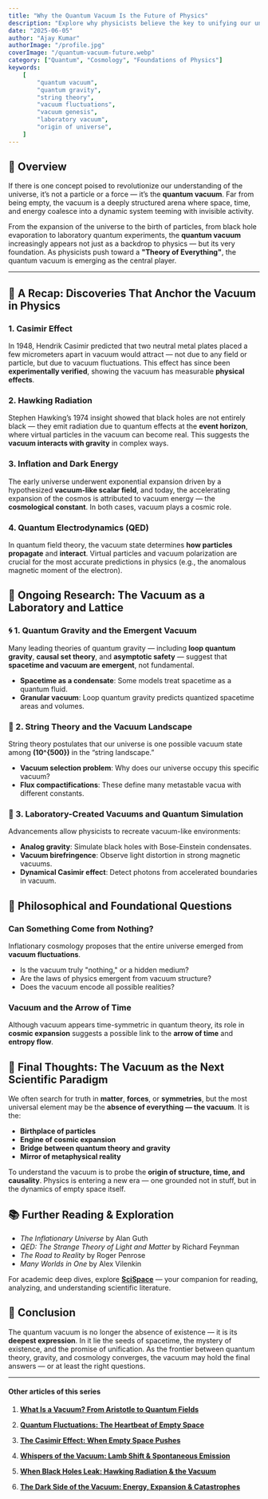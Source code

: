 ```yaml
---
title: "Why the Quantum Vacuum Is the Future of Physics"
description: "Explore why physicists believe the key to unifying our understanding of the cosmos lies not in particles or forces — but in the restless void we call the vacuum."
date: "2025-06-05"
author: "Ajay Kumar"
authorImage: "/profile.jpg"
coverImage: "/quantum-vacuum-future.webp"
category: ["Quantum", "Cosmology", "Foundations of Physics"]
keywords:
    [
        "quantum vacuum",
        "quantum gravity",
        "string theory",
        "vacuum fluctuations",
        "vacuum genesis",
        "laboratory vacuum",
        "origin of universe",
    ]
---
```


## 🧠 Overview

If there is one concept poised to revolutionize our understanding of the universe, it’s not a particle or a force — it’s the **quantum vacuum**. Far from being empty, the vacuum is a deeply structured arena where space, time, and energy coalesce into a dynamic system teeming with invisible activity.

From the expansion of the universe to the birth of particles, from black hole evaporation to laboratory quantum experiments, the **quantum vacuum** increasingly appears not just as a backdrop to physics — but its very foundation. As physicists push toward a **"Theory of Everything"**, the quantum vacuum is emerging as the central player.

---

## 🧪 A Recap: Discoveries That Anchor the Vacuum in Physics

### 1. **Casimir Effect**

In 1948, Hendrik Casimir predicted that two neutral metal plates placed a few micrometers apart in vacuum would attract — not due to any field or particle, but due to vacuum fluctuations. This effect has since been **experimentally verified**, showing the vacuum has measurable **physical effects**.

### 2. **Hawking Radiation**

Stephen Hawking’s 1974 insight showed that black holes are not entirely black — they emit radiation due to quantum effects at the **event horizon**, where virtual particles in the vacuum can become real. This suggests the **vacuum interacts with gravity** in complex ways.

### 3. **Inflation and Dark Energy**

The early universe underwent exponential expansion driven by a hypothesized **vacuum-like scalar field**, and today, the accelerating expansion of the cosmos is attributed to vacuum energy — the **cosmological constant**. In both cases, vacuum plays a cosmic role.

### 4. **Quantum Electrodynamics (QED)**

In quantum field theory, the vacuum state determines **how particles propagate** and **interact**. Virtual particles and vacuum polarization are crucial for the most accurate predictions in physics (e.g., the anomalous magnetic moment of the electron).


## 🔬 Ongoing Research: The Vacuum as a Laboratory and Lattice

### 🌀 1. Quantum Gravity and the Emergent Vacuum

Many leading theories of quantum gravity — including **loop quantum gravity**, **causal set theory**, and **asymptotic safety** — suggest that **spacetime and vacuum are emergent**, not fundamental.

-   **Spacetime as a condensate**: Some models treat spacetime as a quantum fluid.
-   **Granular vacuum**: Loop quantum gravity predicts quantized spacetime areas and volumes.

### 🧵 2. String Theory and the Vacuum Landscape

String theory postulates that our universe is one possible vacuum state among **\(10^{500}\)** in the “string landscape.”

-   **Vacuum selection problem**: Why does our universe occupy this specific vacuum?
-   **Flux compactifications**: These define many metastable vacua with different constants.

### 🧫 3. Laboratory-Created Vacuums and Quantum Simulation

Advancements allow physicists to recreate vacuum-like environments:

-   **Analog gravity**: Simulate black holes with Bose-Einstein condensates.
-   **Vacuum birefringence**: Observe light distortion in strong magnetic vacuums.
-   **Dynamical Casimir effect**: Detect photons from accelerated boundaries in vacuum.


## 🧠 Philosophical and Foundational Questions

### Can Something Come from Nothing?

Inflationary cosmology proposes that the entire universe emerged from **vacuum fluctuations**.

-   Is the vacuum truly "nothing," or a hidden medium?
-   Are the laws of physics emergent from vacuum structure?
-   Does the vacuum encode all possible realities?

### Vacuum and the Arrow of Time

Although vacuum appears time-symmetric in quantum theory, its role in **cosmic expansion** suggests a possible link to the **arrow of time** and **entropy flow**.


## 🧭 Final Thoughts: The Vacuum as the Next Scientific Paradigm

We often search for truth in **matter**, **forces**, or **symmetries**, but the most universal element may be the **absence of everything — the vacuum**. It is the:

-   **Birthplace of particles**
-   **Engine of cosmic expansion**
-   **Bridge between quantum theory and gravity**
-   **Mirror of metaphysical reality**

To understand the vacuum is to probe the **origin of structure, time, and causality**. Physics is entering a new era — one grounded not in stuff, but in the dynamics of empty space itself.


## 📚 Further Reading & Exploration

-   _The Inflationary Universe_ by Alan Guth
-   _QED: The Strange Theory of Light and Matter_ by Richard Feynman
-   _The Road to Reality_ by Roger Penrose
-   _Many Worlds in One_ by Alex Vilenkin

For academic deep dives, explore **[SciSpace](https://scispace.com/?utm_source=chatgpt)** — your companion for reading, analyzing, and understanding scientific literature.


## 🧾 Conclusion

The quantum vacuum is no longer the absence of existence — it is its **deepest expression**. In it lie the seeds of spacetime, the mystery of existence, and the promise of unification. As the frontier between quantum theory, gravity, and cosmology converges, the vacuum may hold the final answers — or at least the right questions.

---
#### Other articles of this series

1. **[What Is a Vacuum? From Aristotle to Quantum Fields](/blog/what-is-a-vacuum)**

2. **[Quantum Fluctuations: The Heartbeat of Empty Space](/blog/what-is-a-vacuum)**

3. **[The Casimir Effect: When Empty Space Pushes](/blog/the-casimir-effect)**

4. **[Whispers of the Vacuum: Lamb Shift & Spontaneous Emission](/blog/whispers-of-the-vacuum-lamb-shift-and-spontaneous-emission)**

5. **[When Black Holes Leak: Hawking Radiation & the Vacuum](/blog/when-black-holes-leak-hawking-radiation-and-the-vacuum)**

6. **[The Dark Side of the Vacuum: Energy, Expansion & Catastrophes](/blog/the-dark-side-of-vacuum)**
